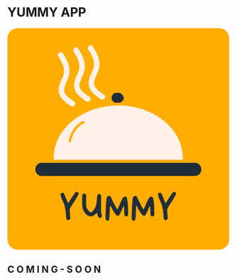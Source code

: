 # YUMMY APP

![Uygulama Logosu](https://github.com/NazimCimen/flutter_food_recipe_application/blob/development/assets/images/appLogo.png)


## C O M I N G   -  S O O N

